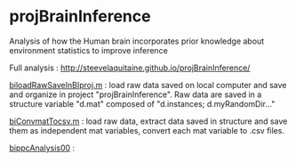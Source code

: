 # projBrainInference
Analysis of how the Human brain incorporates prior knowledge about environment statistics to improve inference

Full analysis : http://steevelaquitaine.github.io/projBrainInference/



[biloadRawSaveInBIproj.m](munging/biloadRawSaveInBIproj.m) : load raw data saved on local computer and save and organize in project "projBrainInference". Raw data are saved in a structure variable "d.mat" composed of "d.instances; d.myRandomDir..."

[biConvmatTocsv.m](munging/biConvmatTocsv.m) : load raw data, extract data saved in structure and save them as independent mat variables, convert each mat variable to .csv files.

[bippcAnalysis00](analyses/bippcAnalysis00.m) :


